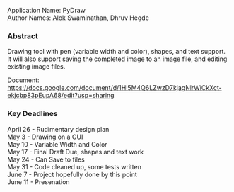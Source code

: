 Application Name: PyDraw <br />
Author Names: Alok Swaminathan, Dhruv Hegde <br />

### Abstract
Drawing tool with pen (variable width and color), shapes, and text support. It will also support saving the completed image to an image file, and editing existing image files.

Document: https://docs.google.com/document/d/1Hl5M4Q6LZwzD7kjagNlrWiCkXct-ekjcbp83pEupA68/edit?usp=sharing

### Key Deadlines
April 26 - Rudimentary design plan <br />
May 3 - Drawing on a GUI <br />
May 10 - Variable Width and Color <br />
May 17 - Final Draft Due, shapes and text work <br />
May 24 - Can Save to files <br />
May 31 - Code cleaned up, some tests written <br />
June 7 - Project hopefully done by this point <br />
June 11 - Presenation <br />
